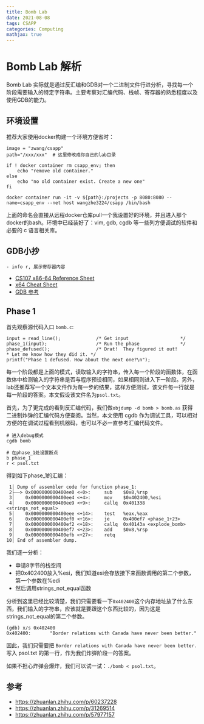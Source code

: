 ```yaml
---
title: Bomb Lab
date: 2021-08-08
tags: CSAPP
categories: Computing
mathjax: true
---
```


# Bomb Lab 解析

Bomb Lab 实际就是通过反汇编和GDB对一个二进制文件行进分析，寻找每一个阶段需要输入的特定字符串。主要考察对汇编代码、栈帧、寄存器的熟悉程度以及使用GDB的能力。

## 环境设置

推荐大家使用docker构建一个环境方便省时：

```bash=
image = "zwang/csapp"
path="/xxx/xxx"  # 这里修改成你自己的lab目录

if ! docker container rm csapp_env; then
    echo "remove old container."
else
    echo "no old container exist. Create a new one"
fi

docker container run -it -v ${path}:/projects -p 8080:8080 --name=csapp_env --net host wangzhe3224/csapp /bin/bash
```

上面的命名会直接从远程docker仓库pull一个我设置好的环境，并且进入那个docker的bash。环境中已经装好了：vim, gdb, cgdb 等一些列方便调试的软件和必要的 c 语言相关库。

## GDB小抄

```
- info r, 展示寄存器内容
```

- [CS107 x86-64 Reference Sheet](https://web.stanford.edu/class/cs107/resources/x86-64-reference.pdf)
- [x64 Cheat Sheet](https://cs.brown.edu/courses/cs033/docs/guides/x64_cheatsheet.pdf)
- [GDB 参考](http://csapp.cs.cmu.edu/3e/docs/gdbnotes-x86-64.pdf)

## Phase 1

首先观察源代码入口 `bomb.c`:

```c=
input = read_line();             /* Get input                   */
phase_1(input);                  /* Run the phase               */
phase_defused();                 /* Drat!  They figured it out!
* Let me know how they did it. */
printf("Phase 1 defused. How about the next one?\n");
```

每一个阶段都是上面的模式，读取输入的字符串，传入每一个阶段的函数体，在函数体中检测输入的字符串是否与程序预设相同，如果相同则进入下一阶段。另外，lab还推荐写一个文本文件作为每一步的结果，这样方便测试，该文件每一行就是每一阶段的答案。本文假设该文件名为`psol.txt`。

首先，为了更完成的看到反汇编代码，我们做`objdump -d bomb > bomb.as` 获得二进制炸弹的汇编代码方便查阅。当然，本文使用 cgdb 作为调试工具，可以相对方便的在调试过程看到机器码，也可以不必一直参考汇编代码文件。

```text
# 进入debug模式
cgdb bomb

# 在phase_1处设置断点
b phase_1
r < psol.txt
```

得到如下phase_1的汇编：

```text
 1│ Dump of assembler code for function phase_1:
 2├──> 0x0000000000400ee0 <+0>:     sub    $0x8,%rsp
 3│    0x0000000000400ee4 <+4>:     mov    $0x402400,%esi
 4│    0x0000000000400ee9 <+9>:     callq  0x401338 <strings_not_equal>
 5│    0x0000000000400eee <+14>:    test   %eax,%eax
 6│    0x0000000000400ef0 <+16>:    je     0x400ef7 <phase_1+23>
 7│    0x0000000000400ef2 <+18>:    callq  0x40143a <explode_bomb>
 8│    0x0000000000400ef7 <+23>:    add    $0x8,%rsp
 9│    0x0000000000400efb <+27>:    retq
10│ End of assembler dump.
```

我们逐一分析：

- 申请8字节的栈空间
- 把0x402400放入%esi，我们知道esi会存放接下来函数调用的第二个参数，第一个参数在%edi
- 然后调用strings_not_equal函数

分析到这里已经比较清楚，我们只需要看一下`0x402400`这个内存地址放了什么东西，我们输入的字符串，应该就是要跟这个东西比较的，因为这是strings_not_equal的第二个参数。

```text
(gdb) x/s 0x402400
0x402400:       "Border relations with Canada have never been better."
```

因此，我们只需要把 `Border relations with Canada have never been better.` 写入 psol.txt 的第一行，作为我们炸弹阶段一的答案。

如果不担心炸弹会爆炸，我们可以试一试：`./bomb < psol.txt`。

## 参考

- https://zhuanlan.zhihu.com/p/60237228
- https://zhuanlan.zhihu.com/p/31269514
- https://zhuanlan.zhihu.com/p/57977157
